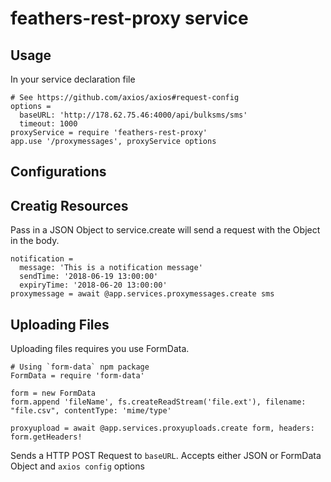 # feathers-rest-proxy service

## Usage 
In your service declaration file
```livescript
# See https://github.com/axios/axios#request-config
options =
  baseURL: 'http://178.62.75.46:4000/api/bulksms/sms'
  timeout: 1000
proxyService = require 'feathers-rest-proxy'
app.use '/proxymessages', proxyService options
```

## Configurations


## Creatig Resources
Pass in a JSON Object to service.create will send a request with the Object in the body.
```livescript
notification = 
  message: 'This is a notification message'
  sendTime: '2018-06-19 13:00:00'
  expiryTime: '2018-06-20 13:00:00' 
proxymessage = await @app.services.proxymessages.create sms
```

## Uploading Files
Uploading files requires you use FormData.

```livescript
# Using `form-data` npm package
FormData = require 'form-data'

form = new FormData
form.append 'fileName', fs.createReadStream('file.ext'), filename: "file.csv", contentType: 'mime/type'

proxyupload = await @app.services.proxyuploads.create form, headers: form.getHeaders!
```
Sends a HTTP POST Request to `baseURL`. Accepts either JSON or FormData Object and `axios config` options

